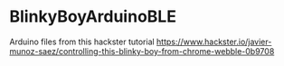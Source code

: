 # BlinkyBoyArduinoBLE
Arduino files from this hackster tutorial https://www.hackster.io/javier-munoz-saez/controlling-this-blinky-boy-from-chrome-webble-0b9708
